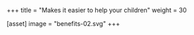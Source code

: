 +++
title = "Makes it easier to help your children"
weight = 30

[asset]
  image = "benefits-02.svg"
+++

